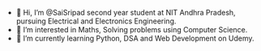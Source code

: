 - 👋 Hi, I’m @SaiSripad second year student at NIT Andhra Pradesh, pursuing Electrical and Electronics Engineering.
- 👀 I’m interested in Maths, Solving problems using Computer Science.
- 🌱 I’m currently learning Python, DSA and Web Development on Udemy.

